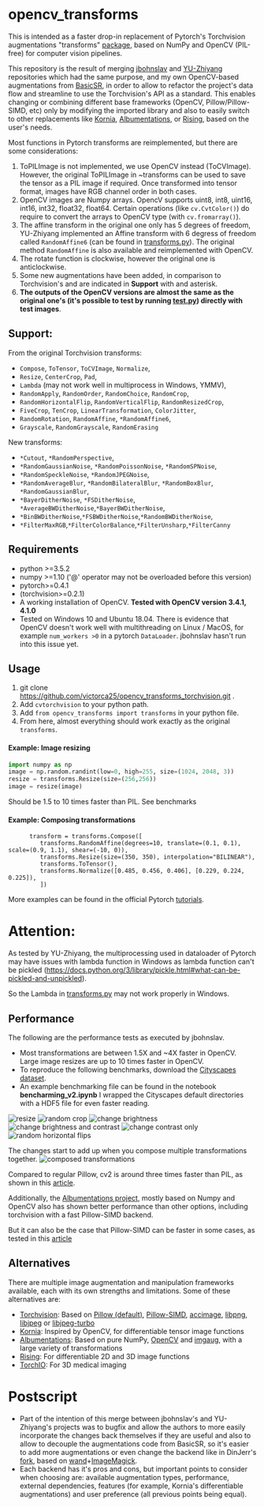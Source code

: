 # opencv_transforms

This is intended as a faster drop-in replacement of Pytorch's Torchvision augmentations "transforms" [package](https://github.com/pytorch/vision/tree/master/torchvision/transforms), based on NumPy and OpenCV (PIL-free) for computer vision pipelines. 

This repository is the result of merging [jbohnslav](https://github.com/jbohnslav/opencv_transforms) and [YU-Zhiyang](https://github.com/YU-Zhiyang/opencv_transforms_torchvision) repositories which had the same purpose, and my own OpenCV-based augmentations from [BasicSR](https://github.com/victorca25/BasicSR), in order to allow to refactor the project's data flow and streamline to use the Torchvision's API as a standard. This enables changing or combining different base frameworks (OpenCV, Pillow/Pillow-SIMD, etc) only by modifying the imported library and also to easily switch to other replacements like [Kornia](https://github.com/kornia/kornia), [Albumentations](https://github.com/albumentations-team/albumentations), or [Rising](https://github.com/PhoenixDL/rising), based on the user's needs.

Most functions in Pytorch transforms are reimplemented, but there are some considerations:
   1) ToPILImage is not implemented, we use OpenCV instead (ToCVImage). However, the original ToPILImage in ~transforms can be used to save the tensor as a PIL image if required. Once transformed into tensor format, images have RGB channel order in both cases. 
   2) OpenCV images are Numpy arrays. OpencV supports uint8, int8, uint16, int16, int32, float32, float64. Certain operations (like `cv.CvtColor()`) do require to convert the arrays to OpenCV type (with `cv.fromarray()`).
   3) The affine transform in the original one only has 5 degrees of freedom, YU-Zhiyang implemented an Affine transform with 6
    degress of freedom called `RandomAffine6` (can be found in [transforms.py](opencv_transforms/transforms.py)). The
     original method `RandomAffine` is also available and reimplemented with OpenCV.
   4) The rotate function is clockwise, however the original one is anticlockwise.
   5) Some new augmentations have been added, in comparison to Torchvision's and are indicated in **Support** with and asterisk.
   6) **The outputs of the OpenCV versions are almost the same as the original one's (it's possible to test by running [test.py](/test.py)) directly with test images**.

## Support:
From the original Torchvision transforms:
* `Compose`, `ToTensor`, `ToCVImage`, `Normalize`,
* `Resize`, `CenterCrop`, `Pad`,
* `Lambda` (may not work well in multiprocess in Windows, YMMV),
* `RandomApply`, `RandomOrder`, `RandomChoice`, `RandomCrop`,
* `RandomHorizontalFlip`, `RandomVerticalFlip`, `RandomResizedCrop`,
* `FiveCrop`, `TenCrop`, `LinearTransformation`, `ColorJitter`,
* `RandomRotation`, `RandomAffine`, `*RandomAffine6`,
* `Grayscale`, `RandomGrayscale`, `RandomErasing`

New transforms:
* `*Cutout`, `*RandomPerspective`,
* `*RandomGaussianNoise`, `*RandomPoissonNoise`, `*RandomSPNoise`,
* `*RandomSpeckleNoise`, `*RandomJPEGNoise`, 
* `*RandomAverageBlur`, `*RandomBilateralBlur`, `*RandomBoxBlur`, `*RandomGaussianBlur`,
* `*BayerDitherNoise`, `*FSDitherNoise`, `*AverageBWDitherNoise`,`*BayerBWDitherNoise`,
* `*BinBWDitherNoise`,`*FSBWDitherNoise`,`*RandomBWDitherNoise`,
* `*FilterMaxRGB`,`*FilterColorBalance`,`*FilterUnsharp`,`*FilterCanny`


## Requirements
* python >=3.5.2
* numpy >=1.10 ('@' operator may not be overloaded before this version)
* pytorch>=0.4.1
* (torchvision>=0.2.1)
* A working installation of OpenCV. **Tested with OpenCV version 3.4.1, 4.1.0**
* Tested on Windows 10 and Ubuntu 18.04. There is evidence that OpenCV doesn't work well with multithreading on Linux / MacOS, for example `num_workers >0` in a pytorch `DataLoader`. jbohnslav hasn't run into this issue yet. 

## Usage
1) git clone https://github.com/victorca25/opencv_transforms_torchvision.git .
2) Add `cvtorchvision` to your python path.
3) Add `from opencv_transforms import transforms` in your python file.
4) From here, almost everything should work exactly as the original `transforms`.
#### Example: Image resizing 
   ```python
   import numpy as np
   image = np.random.randint(low=0, high=255, size=(1024, 2048, 3))
   resize = transforms.Resize(size=(256,256))
   image = resize(image)
   ```
Should be 1.5 to 10 times faster than PIL. See benchmarks

#### Example: Composing transformations

   ```
         transform = transforms.Compose([
            transforms.RandomAffine(degrees=10, translate=(0.1, 0.1), scale=(0.9, 1.1), shear=(-10, 0)),
            transforms.Resize(size=(350, 350), interpolation="BILINEAR"),
            transforms.ToTensor(),
            transforms.Normalize([0.485, 0.456, 0.406], [0.229, 0.224, 0.225]),
            ])
   ```

More examples can be found in the  official Pytorch [tutorials](https://pytorch.org/tutorials/beginner/transfer_learning_tutorial.html).

# Attention:
As tested by YU-Zhiyang, the multiprocessing used in dataloader of Pytorch may have issues with lambda function in Windows as lambda function can't be pickled (https://docs.python.org/3/library/pickle.html#what-can-be-pickled-and-unpickled).

So the Lambda in [transforms.py](torchvision/transforms/transforms.py) may not work properly in Windows.

## Performance
The following are the performance tests as executed by jbohnslav. 
* Most transformations are between 1.5X and ~4X faster in OpenCV. Large image resizes are up to 10 times faster in OpenCV.
* To reproduce the following benchmarks, download the [Cityscapes dataset](https://www.cityscapes-dataset.com/). 
* An example benchmarking file can be found in the notebook **bencharming_v2.ipynb** I wrapped the Cityscapes default directories with a HDF5 file for even faster reading. 

![resize](benchmarks/benchmarking_Resize.png)
![random crop](benchmarks/benchmarking_Random_crop_quarter_size.png)
![change brightness](benchmarks/benchmarking_Color_brightness_only.png)
![change brightness and contrast](benchmarks/benchmarking_Color_constrast_and_brightness.png)
![change contrast only](benchmarks/benchmarking_Color_contrast_only.png)
![random horizontal flips](benchmarks/benchmarking_Random_horizontal_flip.png)

The changes start to add up when you compose multiple transformations together.
![composed transformations](benchmarks/benchmarking_Resize_flip_brightness_contrast_rotate.png)

Compared to regular Pillow, cv2 is around three times faster than PIL, as shown in this [article](https://www.kaggle.com/vfdev5/pil-vs-opencv).

Additionally, the [Albumentations project](https://github.com/albumentations-team/albumentations), mostly based on Numpy and OpenCV also has shown better performance than other options, including torchvision with a fast Pillow-SIMD backend.

But it can also be the case that Pillow-SIMD can be faster in some cases, as tested in this [article](https://python-pillow.org/pillow-perf/)

## Alternatives
There are multiple image augmentation and manipulation frameworks available, each with its own strengths and limitations. Some of these alternatives are:
* [Torchvision](https://github.com/pytorch/vision): Based on [Pillow (default)](https://python-pillow.org/), [Pillow-SIMD](https://github.com/uploadcare/pillow-simd), [accimage](https://github.com/pytorch/accimage), [libpng](http://www.libpng.org/pub/png/libpng.html), [libjpeg](http://ijg.org/) or [libjpeg-turbo](https://libjpeg-turbo.org/)
* [Kornia](https://github.com/kornia/kornia): Inspired by OpenCV, for differentiable tensor image functions
* [Albumentations](https://github.com/albumentations-team/albumentations): Based on pure NumPy, [OpenCV](https://github.com/opencv/opencv) and [imgaug](https://github.com/aleju/imgaug), with a large variety of transformations
* [Rising](https://github.com/PhoenixDL/rising): For differentiable 2D and 3D image functions
* [TorchIO](https://github.com/fepegar/torchio): For 3D medical imaging


# Postscript
* Part of the intention of this merge between jbohnslav's and YU-Zhiyang's projects was to bugfix and allow the authors to more easily incorporate the changes back themselves if they are useful and also to allow to decouple the augmentations code from BasicSR, so it's easier to add more augmentations or even change the backend like in DinJerr's [fork](https://github.com/DinJerr/BasicSR), based on [wand](https://github.com/emcconville/wand)+[ImageMagick](https://imagemagick.org/).
* Each backend has it's pros and cons, but important points to consider when choosing are: available augmentation types, performance, external dependencies, features (for example, Kornia's differentiable augmentations) and user preference (all previous points being equal).